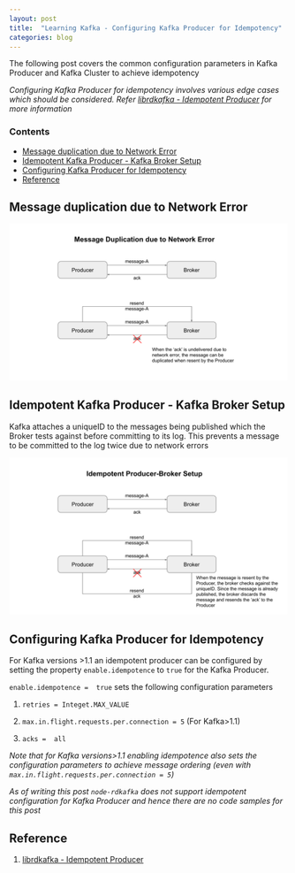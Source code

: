 ```yaml
---
layout: post
title:  "Learning Kafka - Configuring Kafka Producer for Idempotency"
categories: blog
---
```


The following post covers the common configuration parameters in Kafka Producer and Kafka Cluster to achieve idempotency

_Configuring Kafka Producer for idempotency involves various edge cases which should be considered. Refer [librdkafka - Idempotent Producer](https://github.com/edenhill/librdkafka/blob/master/INTRODUCTION.md#idempotent-producer) for more information_ 

### Contents
- [Message duplication due to Network Error](#message-duplication-due-to-network-error)
- [Idempotent Kafka Producer - Kafka Broker Setup](#idempotent-kafka-producer---kafka-broker-setup)
- [Configuring Kafka Producer for Idempotency](#configuring-kafka-producer-for-idempotency)
- [Reference](#reference)

## Message duplication due to Network Error

![kafka-producer-message-duplication](/assets/kafka-producer-message-duplication.svg)

## Idempotent Kafka Producer - Kafka Broker Setup

Kafka attaches a uniqueID to the messages being published which the Broker tests against before committing to its log. This prevents a message to be committed to the log twice due to network errors

![kafka-producer-idempotent](/assets/kafka-producer-idempotent.svg)

## Configuring Kafka Producer for Idempotency

For Kafka versions >1.1 an idempotent producer can be configured by setting the property `enable.idempotence` to `true` for the Kafka Producer.

`enable.idempotence =  true` sets the following configuration parameters

1. `retries = Integet.MAX_VALUE`

2. `max.in.flight.requests.per.connection = 5` (For Kafka>1.1)
   
3. `acks =  all`

_Note that for Kafka versions>1.1 enabling idempotence also sets the configuration parameters to achieve message ordering (even with `max.in.flight.requests.per.connection = 5`)_

_As of writing this post `node-rdkafka` does not support idempotent configuration for Kafka Producer and hence there are no code samples for this post_

## Reference

1. [librdkafka - Idempotent Producer](https://github.com/edenhill/librdkafka/blob/master/INTRODUCTION.md#idempotent-producer)